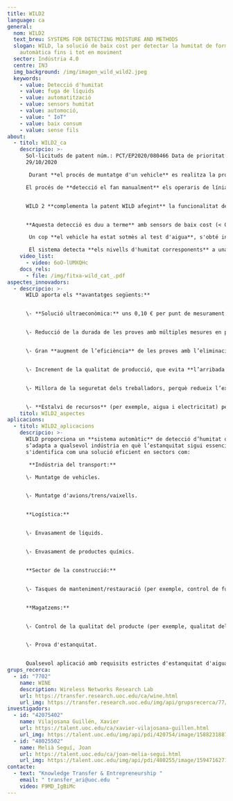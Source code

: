 ```yaml
---
title: WILD2
language: ca
general:
  nom: WILD2
  text_breu: SYSTEMS FOR DETECTING MOISTURE AND METHODS
  slogan: WILD, la solució de baix cost per detectar la humitat de forma
    automàtica fins i tot en moviment
  sector: Indústria 4.0
  centre: IN3
  img_background: /img/imagen_wild_wild2.jpeg
  keywords:
    - value: Detecció d'humitat
    - value: fuga de líquids
    - value: automatització
    - value: sensors humitat
    - value: automoció,
    - value: " IoT"
    - value: baix consum
    - value: sense fils
about:
  - titol: WILD2_ca
    descripcio: >-
      Sol·licituds de patent núm.: PCT/EP2020/080466 Data de prioritat:
      29/10/2020

       Durant **el procés de muntatge d'un vehicle** es realitza la prova d'aigua per comprovar l'estanquitat i detectar possibles entrades d'aigua en vehicle provocades per forats, peces mal acoblades o ratllades. 

      El procés de **detecció el fan manualment** els operaris de línia de producció, que utilitzen equips sensors d'humitat. Aquest procés de detecció dura de 2 a 3 minuts i suposa un coll d'ampolla important a la cadena de producció automatitzada. 


      WILD 2 **complementa la patent WILD afegint** la funcionalitat de detecció automàtica de fuites d'aigua dins el vehicle mentre està en moviment. 


      **Aquesta detecció es duu a terme** amb sensors de baix cost (< 0,15 €) sense fils i sense bateria basats en tags RFID UHF comercials, col·locats prèviament pels proveïdors o durant el procés de fabricació.

       Un cop **el vehicle ha estat sotmès al test d'aigua**, s'obté informació dels sensors mitjançant lectors d'RFID per determinar si hi ha hagut alguna fuita d'aigua.

       El sistema detecta **els nivells d'humitat corresponents** a una fuga i localitza automàticament la seva posició, avisant l'operari sense necessitat que hi intervingui directament.
    video_list:
      - video: 6oO-lUMXQHc
    docs_rels:
      - file: /img/fitxa-wild_cat_.pdf
aspectes_innovadors:
  - descripcio: >-
      WILD aporta els **avantatges següents:**


      \- **Solució ultraeconòmica:** uns 0,10 € per punt de mesurament. 


      \- Reducció de la durada de les proves amb múltiples mesures en pocs segons, que fa disminuir el temps de fabricació i permet fer **mesures en moviment.**


      \- Gran **augment de l’eficiència** de les proves amb l’eliminació d’errors provocats per la intervenció humana. 


      \- Increment de la qualitat de producció, que evita **l’arribada al mercat** de productes amb fuites d’aigua. 


      \- Millora de la seguretat dels treballadors, perquè redueix l’exposició a **ambients de treball** nocius.


      \- **Estalvi de recursos** (per exemple, aigua i electricitat) per cada unitat de producció.
    titol: WILD2_aspectes
aplicacions:
  - titol: WILD2_aplicacions
    descripcio: >-
      WILD proporciona un **sistema automàtic** de detecció d’humitat que
      s’adapta a qualsevol indústria en què l’estanquitat sigui essencial, i
      s'identifica com una solució eficient en sectors com:

       **Indústria del transport:** 

      \- Muntatge de vehicles. 


      \- Muntatge d'avions/trens/vaixells. 


      **Logística:** 


      \- Envasament de líquids. 


      \- Envasament de productes químics. 


      **Sector de la construcció:** 


      \- Tasques de manteniment/restauració (per exemple, control de fugues d'aigua en esquerdes). 


      **Magatzems:** 


      \- Control de la qualitat del producte (per exemple, qualitat del gra a les sitges). 


      \- Prova d'estanquitat. 


      Qualsevol aplicació amb requisits estrictes d'estanquitat d'aigua i **problemes d'accessibilitat.**
grups_recerca:
  - id: "7702"
    name: WINE
    description: Wireless Networks Research Lab
    url: https://transfer.research.uoc.edu/ca/wine.html
    url_img: https://transfer.research.uoc.edu/img/api/grupsrecerca/77/image/1594216262171
investigadors:
  - id: "42075402"
    name: Vilajosana Guillén, Xavier
    url: https://talent.uoc.edu/ca/xavier-vilajosana-guillen.html
    url_img: https://talent.uoc.edu/img/api/pdi/420754/image/1588231887989
  - id: "48025502"
    name: Melià Seguí, Joan
    url: https://talent.uoc.edu/ca/joan-melia-segui.html
    url_img: https://talent.uoc.edu/img/api/pdi/480255/image/1594716271366
contacte:
  - text: "Knowledge Transfer & Entrepreneurship "
    email: " transfer_ari@uoc.edu  "
    video: F9MD_IgBiMc
---
```

